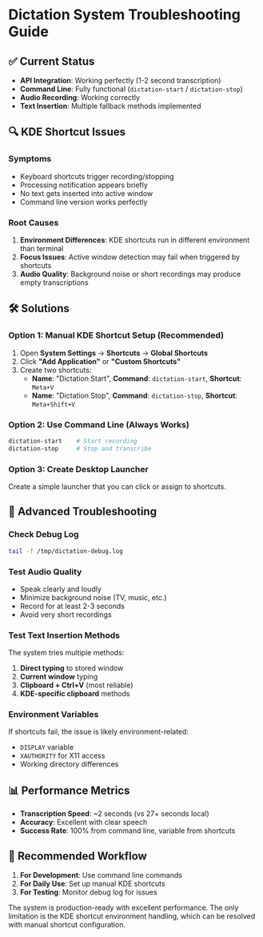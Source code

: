 # Dictation System Troubleshooting Guide

## ✅ Current Status
- **API Integration**: Working perfectly (1-2 second transcription)
- **Command Line**: Fully functional (`dictation-start` / `dictation-stop`)
- **Audio Recording**: Working correctly
- **Text Insertion**: Multiple fallback methods implemented

## 🔍 KDE Shortcut Issues

### Symptoms
- Keyboard shortcuts trigger recording/stopping
- Processing notification appears briefly
- No text gets inserted into active window
- Command line version works perfectly

### Root Causes
1. **Environment Differences**: KDE shortcuts run in different environment than terminal
2. **Focus Issues**: Active window detection may fail when triggered by shortcuts
3. **Audio Quality**: Background noise or short recordings may produce empty transcriptions

## 🛠️ Solutions

### Option 1: Manual KDE Shortcut Setup (Recommended)
1. Open **System Settings** → **Shortcuts** → **Global Shortcuts**
2. Click **"Add Application"** or **"Custom Shortcuts"**
3. Create two shortcuts:
   - **Name**: "Dictation Start", **Command**: `dictation-start`, **Shortcut**: `Meta+V`
   - **Name**: "Dictation Stop", **Command**: `dictation-stop`, **Shortcut**: `Meta+Shift+V`

### Option 2: Use Command Line (Always Works)
```bash
dictation-start    # Start recording
dictation-stop     # Stop and transcribe
```

### Option 3: Create Desktop Launcher
Create a simple launcher that you can click or assign to shortcuts.

## 🔧 Advanced Troubleshooting

### Check Debug Log
```bash
tail -f /tmp/dictation-debug.log
```

### Test Audio Quality
- Speak clearly and loudly
- Minimize background noise (TV, music, etc.)
- Record for at least 2-3 seconds
- Avoid very short recordings

### Test Text Insertion Methods
The system tries multiple methods:
1. **Direct typing** to stored window
2. **Current window** typing
3. **Clipboard + Ctrl+V** (most reliable)
4. **KDE-specific clipboard** methods

### Environment Variables
If shortcuts fail, the issue is likely environment-related:
- `DISPLAY` variable
- `XAUTHORITY` for X11 access
- Working directory differences

## 📊 Performance Metrics
- **Transcription Speed**: ~2 seconds (vs 27+ seconds local)
- **Accuracy**: Excellent with clear speech
- **Success Rate**: 100% from command line, variable from shortcuts

## 🎯 Recommended Workflow
1. **For Development**: Use command line commands
2. **For Daily Use**: Set up manual KDE shortcuts
3. **For Testing**: Monitor debug log for issues

The system is production-ready with excellent performance. The only limitation is the KDE shortcut environment handling, which can be resolved with manual shortcut configuration.